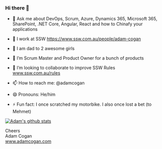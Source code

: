 ### Hi there 👋

* 💬 Ask me about DevOps, Scrum, Azure, Dynamics 365, Microsoft 365, SharePoint, .NET Core, Angular, React and how to Chinafy your applications  
* 🔭 I work at SSW https://www.ssw.com.au/people/adam-cogan  
* 👭 I am dad to 2 awesome girls  
 
* 🌱 I’m Scrum Master and Product Owner for a bunch of products  
* 👯 I’m looking to collaborate to improve SSW Rules www.ssw.com.au/rules  
* 📫 How to reach me: @adamcogan  
* 😄 Pronouns: He/him  
* ⚡ Fun fact: I once scratched my motorbike. I also once lost a bet (to Mehmet)  

[![Adam's github stats](https://github-readme-stats.vercel.app/api?username=AdamCogan&theme=dark)](https://github.com/AdamCogan/github-readme-stats)

Cheers  
Adam Cogan  
www.adamcogan.com 
